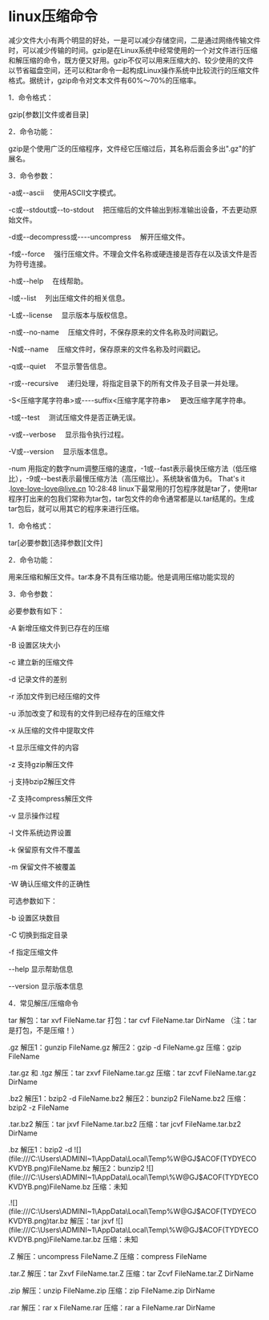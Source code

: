 # linux压缩命令

减少文件大小有两个明显的好处，一是可以减少存储空间，二是通过网络传输文件时，可以减少传输的时间。gzip是在Linux系统中经常使用的一个对文件进行压缩和解压缩的命令，既方便又好用。gzip不仅可以用来压缩大的、较少使用的文件以节省磁盘空间，还可以和tar命令一起构成Linux操作系统中比较流行的压缩文件格式。据统计，gzip命令对文本文件有60%～70%的压缩率。

1．命令格式：

gzip[参数][文件或者目录]

2．命令功能：

gzip是个使用广泛的压缩程序，文件经它压缩过后，其名称后面会多出".gz"的扩展名。

3．命令参数：

-a或--ascii 　使用ASCII文字模式。 

-c或--stdout或--to-stdout 　把压缩后的文件输出到标准输出设备，不去更动原始文件。 

-d或--decompress或----uncompress 　解开压缩文件。 

-f或--force 　强行压缩文件。不理会文件名称或硬连接是否存在以及该文件是否为符号连接。 

-h或--help 　在线帮助。 

-l或--list 　列出压缩文件的相关信息。 

-L或--license 　显示版本与版权信息。 

-n或--no-name 　压缩文件时，不保存原来的文件名称及时间戳记。 

-N或--name 　压缩文件时，保存原来的文件名称及时间戳记。 

-q或--quiet 　不显示警告信息。 

-r或--recursive 　递归处理，将指定目录下的所有文件及子目录一并处理。 

-S<压缩字尾字符串>或----suffix<压缩字尾字符串> 　更改压缩字尾字符串。 

-t或--test 　测试压缩文件是否正确无误。 

-v或--verbose 　显示指令执行过程。 

-V或--version 　显示版本信息。 

-num 用指定的数字num调整压缩的速度，-1或--fast表示最快压缩方法（低压缩比），-9或--best表示最慢压缩方法（高压缩比）。系统缺省值为6。 
That's it .<love-love-love@live.cn>  10:28:48
linux下最常用的打包程序就是tar了，使用tar程序打出来的包我们常称为tar包，tar包文件的命令通常都是以.tar结尾的。生成tar包后，就可以用其它的程序来进行压缩。

1．命令格式：

tar[必要参数][选择参数][文件] 

2．命令功能：

用来压缩和解压文件。tar本身不具有压缩功能。他是调用压缩功能实现的 

3．命令参数：

必要参数有如下：

-A 新增压缩文件到已存在的压缩

-B 设置区块大小

-c 建立新的压缩文件

-d 记录文件的差别

-r 添加文件到已经压缩的文件

-u 添加改变了和现有的文件到已经存在的压缩文件

-x 从压缩的文件中提取文件

-t 显示压缩文件的内容

-z 支持gzip解压文件

-j 支持bzip2解压文件

-Z 支持compress解压文件

-v 显示操作过程

-l 文件系统边界设置

-k 保留原有文件不覆盖

-m 保留文件不被覆盖

-W 确认压缩文件的正确性

可选参数如下：

-b 设置区块数目

-C 切换到指定目录

-f 指定压缩文件

--help 显示帮助信息

--version 显示版本信息

4．常见解压/压缩命令

tar 
解包：tar xvf FileName.tar
打包：tar cvf FileName.tar DirName
（注：tar是打包，不是压缩！）

.gz
解压1：gunzip FileName.gz
解压2：gzip -d FileName.gz
压缩：gzip FileName

.tar.gz 和 .tgz
解压：tar zxvf FileName.tar.gz
压缩：tar zcvf FileName.tar.gz DirName

.bz2
解压1：bzip2 -d FileName.bz2
解压2：bunzip2 FileName.bz2
压缩： bzip2 -z FileName

.tar.bz2
解压：tar jxvf FileName.tar.bz2
压缩：tar jcvf FileName.tar.bz2 DirName

.bz
解压1：bzip2 -d ![](file:///C:\Users\ADMINI~1\AppData\Local\Temp\%W@GJ$ACOF(TYDYECOKVDYB.png)FileName.bz
解压2：bunzip2 ![](file:///C:\Users\ADMINI~1\AppData\Local\Temp\%W@GJ$ACOF(TYDYECOKVDYB.png)FileName.bz
压缩：未知

.![](file:///C:\Users\ADMINI~1\AppData\Local\Temp\%W@GJ$ACOF(TYDYECOKVDYB.png)tar.bz
解压：tar jxvf ![](file:///C:\Users\ADMINI~1\AppData\Local\Temp\%W@GJ$ACOF(TYDYECOKVDYB.png)FileName.tar.bz
压缩：未知

.Z
解压：uncompress FileName.Z
压缩：compress FileName

.tar.Z
解压：tar Zxvf FileName.tar.Z
压缩：tar Zcvf FileName.tar.Z DirName

.zip
解压：unzip FileName.zip
压缩：zip FileName.zip DirName

.rar
解压：rar x FileName.rar
压缩：rar a FileName.rar DirName